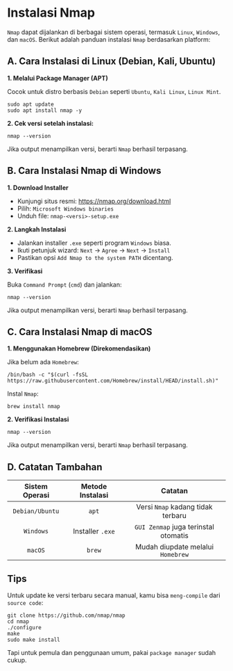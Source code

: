 # Instalasi Nmap

`Nmap` dapat dijalankan di berbagai sistem operasi, termasuk `Linux`, `Windows`, dan `macOS`. Berikut adalah panduan instalasi `Nmap` berdasarkan platform:

## A. Cara Instalasi di Linux (Debian, Kali, Ubuntu)

**1. Melalui Package Manager (APT)**  
  
   Cocok untuk distro berbasis `Debian` seperti `Ubuntu`, `Kali Linux`, `Linux Mint`.

   ```
   sudo apt update
   sudo apt install nmap -y
   ```

**2. Cek versi setelah instalasi:**  
 
   ```
   nmap --version                            
   ```

   Jika output menampilkan versi, berarti `Nmap` berhasil terpasang.

## B. Cara Instalasi Nmap di Windows

**1. Download Installer**  
  
   - Kunjungi situs resmi: https://nmap.org/download.html
   - Pilih: `Microsoft Windows binaries`
   - Unduh file: `nmap-<versi>-setup.exe`

**2. Langkah Instalasi**  
  
   - Jalankan installer `.exe` seperti program `Windows` biasa.
   - Ikuti petunjuk wizard: `Next` -> `Agree` -> `Next` -> `Install`
   - Pastikan opsi `Add Nmap to the system PATH` dicentang.

**3. Verifikasi**  
  
   Buka `Command Prompt` (`cmd`) dan jalankan:

   ```
   nmap --version
   ```

   Jika output menampilkan versi, berarti `Nmap` berhasil terpasang.

## C. Cara Instalasi Nmap di macOS

**1. Menggunakan Homebrew (Direkomendasikan)**  
   
   Jika belum ada `Homebrew`:

   ```
   /bin/bash -c "$(curl -fsSL https://raw.githubusercontent.com/Homebrew/install/HEAD/install.sh)"
   ```

   Instal `Nmap`:

   ```
   brew install nmap
   ```

**2. Verifikasi Instalasi**  

   ```
   nmap --version
   ```

   Jika output menampilkan versi, berarti `Nmap` berhasil terpasang.

## D. Catatan Tambahan

| Sistem Operasi | Metode Instalasi | Catatan |
|:--:|:--:|:--:|
| `Debian/Ubuntu` | `apt` | Versi `Nmap` kadang tidak terbaru |
| `Windows` | Installer `.exe` | `GUI Zenmap` juga terinstal otomatis |
| `macOS` | `brew` | Mudah diupdate melalui `Homebrew` |

## Tips

Untuk update ke versi terbaru secara manual, kamu bisa `meng-compile` dari `source code`:

```
git clone https://github.com/nmap/nmap
cd nmap
./configure
make
sudo make install
```

Tapi untuk pemula dan penggunaan umum, pakai `package manager` sudah cukup.
